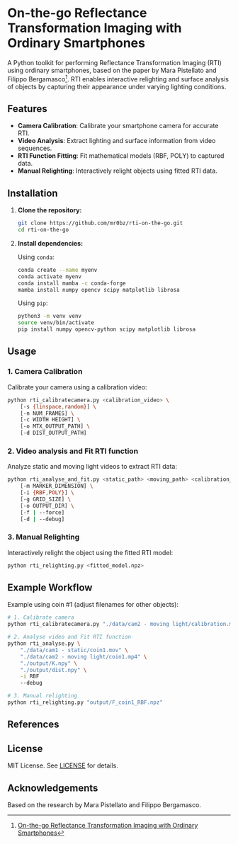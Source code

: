 # On-the-go Reflectance Transformation Imaging with Ordinary Smartphones

A Python toolkit for performing Reflectance Transformation Imaging (RTI) using ordinary smartphones, based on the paper by Mara Pistellato and Filippo Bergamasco[^1]. RTI enables interactive relighting and surface analysis of objects by capturing their appearance under varying lighting conditions.

## Features

- **Camera Calibration**: Calibrate your smartphone camera for accurate RTI.
- **Video Analysis**: Extract lighting and surface information from video sequences.
- **RTI Function Fitting**: Fit mathematical models (RBF, POLY) to captured data.
- **Manual Relighting**: Interactively relight objects using fitted RTI data.

## Installation

1. **Clone the repository:**

    ```bash
    git clone https://github.com/mr0bz/rti-on-the-go.git
    cd rti-on-the-go
    ```

2. **Install dependencies:**

    Using `conda`:

    ```bash
    conda create --name myenv
    conda activate myenv
    conda install mamba -c conda-forge
    mamba install numpy opencv scipy matplotlib librosa
    ```

    Using `pip`:

    ```bash
    python3 -m venv venv
    source venv/bin/activate
    pip install numpy opencv-python scipy matplotlib librosa
    ```

## Usage

### 1. Camera Calibration

Calibrate your camera using a calibration video:

```bash
python rti_calibratecamera.py <calibration_video> \
    [-s {linspace,random}] \
    [-n NUM_FRAMES] \
    [-c WIDTH HEIGHT] \
    [-o MTX_OUTPUT_PATH] \
    [-d DIST_OUTPUT_PATH]
```

### 2. Video analysis and Fit RTI function

Analyze static and moving light videos to extract RTI data:

```bash
python rti_analyse_and_fit.py <static_path> <moving_path> <calibration_path> <distortion_path> \
    [-m MARKER_DIMENSION] \
    [-i {RBF,POLY}] \
    [-g GRID_SIZE] \
    [-o OUTPUT_DIR] \
    [-f | --force]
    [-d | --debug]
```

### 3. Manual Relighting

Interactively relight the object using the fitted RTI model:

```bash
python rti_relighting.py <fitted_model.npz>
```

## Example Workflow

Example using coin #1 (adjust filenames for other objects):

```bash
# 1. Calibrate camera
python rti_calibratecamera.py "./data/cam2 - moving light/calibration.mp4"

# 2. Analyse video and Fit RTI function
python rti_analyse.py \
    "./data/cam1 - static/coin1.mov" \
    "./data/cam2 - moving light/coin1.mp4" \
    "./output/K.npy" \
    "./output/dist.npy" \
    -i RBF
    --debug

# 3. Manual relighting
python rti_relighting.py "output/F_coin1_RBF.npz"
```

## References

[^1]: [On-the-go Reflectance Transformation Imaging with Ordinary Smartphones](https://arxiv.org/abs/2210.09821)

## License

MIT License. See [LICENSE](LICENSE) for details.

## Acknowledgements

Based on the research by Mara Pistellato and Filippo Bergamasco.